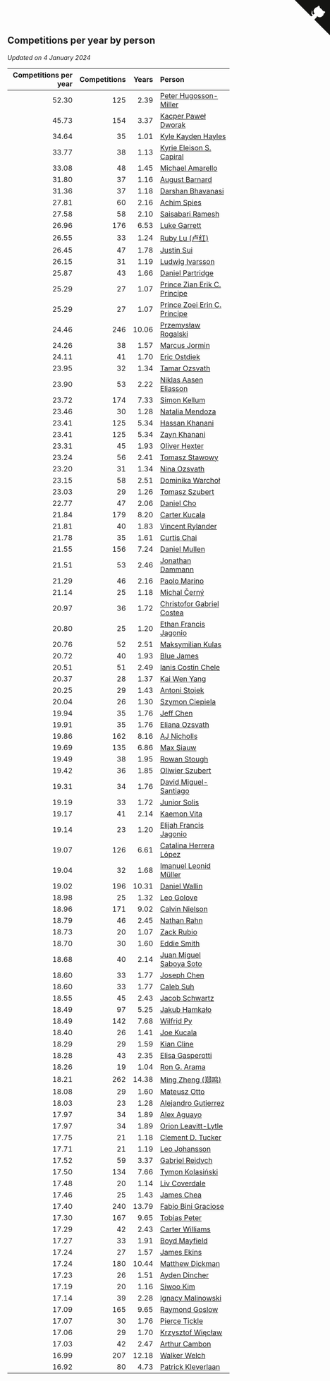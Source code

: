 ## Competitions per year by person

*Updated on  4 January 2024*

| Competitions per year | Competitions | Years | Person |
| ---: | ---: | ---: | :--- |
| 52.30 | 125 | 2.39 | [Peter Hugosson-Miller](https://www.worldcubeassociation.org/persons/2021HUGO01) |
| 45.73 | 154 | 3.37 | [Kacper Paweł Dworak](https://www.worldcubeassociation.org/persons/2020DWOR01) |
| 34.64 | 35 | 1.01 | [Kyle Kayden Hayles](https://www.worldcubeassociation.org/persons/2022HAYL02) |
| 33.77 | 38 | 1.13 | [Kyrie Eleison S. Capiral](https://www.worldcubeassociation.org/persons/2022CAPI02) |
| 33.08 | 48 | 1.45 | [Michael Amarello](https://www.worldcubeassociation.org/persons/2022AMAR09) |
| 31.80 | 37 | 1.16 | [August Barnard](https://www.worldcubeassociation.org/persons/2022BARN21) |
| 31.36 | 37 | 1.18 | [Darshan Bhavanasi](https://www.worldcubeassociation.org/persons/2022BHAV01) |
| 27.81 | 60 | 2.16 | [Achim Spies](https://www.worldcubeassociation.org/persons/2021SPIE01) |
| 27.58 | 58 | 2.10 | [Saisabari Ramesh](https://www.worldcubeassociation.org/persons/2021RAME01) |
| 26.96 | 176 | 6.53 | [Luke Garrett](https://www.worldcubeassociation.org/persons/2017GARR05) |
| 26.55 | 33 | 1.24 | [Ruby Lu (卢红)](https://www.worldcubeassociation.org/persons/2022LURU01) |
| 26.45 | 47 | 1.78 | [Justin Sui](https://www.worldcubeassociation.org/persons/2022SUIJ01) |
| 26.15 | 31 | 1.19 | [Ludwig Ivarsson](https://www.worldcubeassociation.org/persons/2022IVAR01) |
| 25.87 | 43 | 1.66 | [Daniel Partridge](https://www.worldcubeassociation.org/persons/2022PART02) |
| 25.29 | 27 | 1.07 | [Prince Zian Erik C. Principe](https://www.worldcubeassociation.org/persons/2022PRIN08) |
| 25.29 | 27 | 1.07 | [Prince Zoei Erin C. Principe](https://www.worldcubeassociation.org/persons/2022PRIN09) |
| 24.46 | 246 | 10.06 | [Przemysław Rogalski](https://www.worldcubeassociation.org/persons/2013ROGA02) |
| 24.26 | 38 | 1.57 | [Marcus Jormin](https://www.worldcubeassociation.org/persons/2022JORM01) |
| 24.11 | 41 | 1.70 | [Eric Ostdiek](https://www.worldcubeassociation.org/persons/2022OSTD01) |
| 23.95 | 32 | 1.34 | [Tamar Ozsvath](https://www.worldcubeassociation.org/persons/2022OZSV04) |
| 23.90 | 53 | 2.22 | [Niklas Aasen Eliasson](https://www.worldcubeassociation.org/persons/2021ELIA01) |
| 23.72 | 174 | 7.33 | [Simon Kellum](https://www.worldcubeassociation.org/persons/2016KELL12) |
| 23.46 | 30 | 1.28 | [Natalia Mendoza](https://www.worldcubeassociation.org/persons/2022MEND24) |
| 23.41 | 125 | 5.34 | [Hassan Khanani](https://www.worldcubeassociation.org/persons/2018KHAN26) |
| 23.41 | 125 | 5.34 | [Zayn Khanani](https://www.worldcubeassociation.org/persons/2018KHAN28) |
| 23.31 | 45 | 1.93 | [Oliver Hexter](https://www.worldcubeassociation.org/persons/2022HEXT01) |
| 23.24 | 56 | 2.41 | [Tomasz Stawowy](https://www.worldcubeassociation.org/persons/2021STAW01) |
| 23.20 | 31 | 1.34 | [Nina Ozsvath](https://www.worldcubeassociation.org/persons/2022OZSV03) |
| 23.15 | 58 | 2.51 | [Dominika Warchoł](https://www.worldcubeassociation.org/persons/2021WARC01) |
| 23.03 | 29 | 1.26 | [Tomasz Szubert](https://www.worldcubeassociation.org/persons/2022SZUB02) |
| 22.77 | 47 | 2.06 | [Daniel Cho](https://www.worldcubeassociation.org/persons/2021CHOD01) |
| 21.84 | 179 | 8.20 | [Carter Kucala](https://www.worldcubeassociation.org/persons/2015KUCA01) |
| 21.81 | 40 | 1.83 | [Vincent Rylander](https://www.worldcubeassociation.org/persons/2022RYLA01) |
| 21.78 | 35 | 1.61 | [Curtis Chai](https://www.worldcubeassociation.org/persons/2022CHAI02) |
| 21.55 | 156 | 7.24 | [Daniel Mullen](https://www.worldcubeassociation.org/persons/2016MULL04) |
| 21.51 | 53 | 2.46 | [Jonathan Dammann](https://www.worldcubeassociation.org/persons/2021DAMM01) |
| 21.29 | 46 | 2.16 | [Paolo Marino](https://www.worldcubeassociation.org/persons/2021MARI04) |
| 21.14 | 25 | 1.18 | [Michal Černý](https://www.worldcubeassociation.org/persons/2022CERN03) |
| 20.97 | 36 | 1.72 | [Christofor Gabriel Costea](https://www.worldcubeassociation.org/persons/2022COST03) |
| 20.80 | 25 | 1.20 | [Ethan Francis Jagonio](https://www.worldcubeassociation.org/persons/2022JAGO03) |
| 20.76 | 52 | 2.51 | [Maksymilian Kulas](https://www.worldcubeassociation.org/persons/2021KULA02) |
| 20.72 | 40 | 1.93 | [Blue James](https://www.worldcubeassociation.org/persons/2022JAME01) |
| 20.51 | 51 | 2.49 | [Ianis Costin Chele](https://www.worldcubeassociation.org/persons/2021CHEL01) |
| 20.37 | 28 | 1.37 | [Kai Wen Yang](https://www.worldcubeassociation.org/persons/2022YANG19) |
| 20.25 | 29 | 1.43 | [Antoni Stojek](https://www.worldcubeassociation.org/persons/2022STOJ03) |
| 20.04 | 26 | 1.30 | [Szymon Ciepiela](https://www.worldcubeassociation.org/persons/2022CIEP01) |
| 19.94 | 35 | 1.76 | [Jeff Chen](https://www.worldcubeassociation.org/persons/2022CHEN19) |
| 19.91 | 35 | 1.76 | [Eliana Ozsvath](https://www.worldcubeassociation.org/persons/2022OZSV01) |
| 19.86 | 162 | 8.16 | [AJ Nicholls](https://www.worldcubeassociation.org/persons/2015NICH04) |
| 19.69 | 135 | 6.86 | [Max Siauw](https://www.worldcubeassociation.org/persons/2017SIAU02) |
| 19.49 | 38 | 1.95 | [Rowan Stough](https://www.worldcubeassociation.org/persons/2022STOU01) |
| 19.42 | 36 | 1.85 | [Oliwier Szubert](https://www.worldcubeassociation.org/persons/2022SZUB01) |
| 19.31 | 34 | 1.76 | [David Miguel-Santiago](https://www.worldcubeassociation.org/persons/2022MIGU02) |
| 19.19 | 33 | 1.72 | [Junior Solis](https://www.worldcubeassociation.org/persons/2022SOLI03) |
| 19.17 | 41 | 2.14 | [Kaemon Vita](https://www.worldcubeassociation.org/persons/2021VITA01) |
| 19.14 | 23 | 1.20 | [Elijah Francis Jagonio](https://www.worldcubeassociation.org/persons/2022JAGO02) |
| 19.07 | 126 | 6.61 | [Catalina Herrera López](https://www.worldcubeassociation.org/persons/2017LOPE31) |
| 19.04 | 32 | 1.68 | [Imanuel Leonid Müller](https://www.worldcubeassociation.org/persons/2022MULL02) |
| 19.02 | 196 | 10.31 | [Daniel Wallin](https://www.worldcubeassociation.org/persons/2013WALL03) |
| 18.98 | 25 | 1.32 | [Leo Golove](https://www.worldcubeassociation.org/persons/2022GOLO02) |
| 18.96 | 171 | 9.02 | [Calvin Nielson](https://www.worldcubeassociation.org/persons/2014NIEL03) |
| 18.79 | 46 | 2.45 | [Nathan Rahn](https://www.worldcubeassociation.org/persons/2021RAHN01) |
| 18.73 | 20 | 1.07 | [Zack Rubio](https://www.worldcubeassociation.org/persons/2022RUBI10) |
| 18.70 | 30 | 1.60 | [Eddie Smith](https://www.worldcubeassociation.org/persons/2022SMIT20) |
| 18.68 | 40 | 2.14 | [Juan Miguel Saboya Soto](https://www.worldcubeassociation.org/persons/2021SOTO01) |
| 18.60 | 33 | 1.77 | [Joseph Chen](https://www.worldcubeassociation.org/persons/2022CHEN16) |
| 18.60 | 33 | 1.77 | [Caleb Suh](https://www.worldcubeassociation.org/persons/2022SUHC01) |
| 18.55 | 45 | 2.43 | [Jacob Schwartz](https://www.worldcubeassociation.org/persons/2021SCHW01) |
| 18.49 | 97 | 5.25 | [Jakub Hamkało](https://www.worldcubeassociation.org/persons/2018HAMK01) |
| 18.49 | 142 | 7.68 | [Wilfrid Py](https://www.worldcubeassociation.org/persons/2016PYWI01) |
| 18.40 | 26 | 1.41 | [Joe Kucala](https://www.worldcubeassociation.org/persons/2022KUCA01) |
| 18.29 | 29 | 1.59 | [Kian Cline](https://www.worldcubeassociation.org/persons/2022CLIN01) |
| 18.28 | 43 | 2.35 | [Elisa Gasperotti](https://www.worldcubeassociation.org/persons/2021GASP01) |
| 18.26 | 19 | 1.04 | [Ron G. Arama](https://www.worldcubeassociation.org/persons/2022ARAM01) |
| 18.21 | 262 | 14.38 | [Ming Zheng (郑鸣)](https://www.worldcubeassociation.org/persons/2009ZHEN11) |
| 18.08 | 29 | 1.60 | [Mateusz Otto](https://www.worldcubeassociation.org/persons/2022OTTO01) |
| 18.03 | 23 | 1.28 | [Alejandro Gutierrez](https://www.worldcubeassociation.org/persons/2022GUTI09) |
| 17.97 | 34 | 1.89 | [Alex Aguayo](https://www.worldcubeassociation.org/persons/2022AGUA01) |
| 17.97 | 34 | 1.89 | [Orion Leavitt-Lytle](https://www.worldcubeassociation.org/persons/2022LEAV01) |
| 17.75 | 21 | 1.18 | [Clement D. Tucker](https://www.worldcubeassociation.org/persons/2022TUCK09) |
| 17.71 | 21 | 1.19 | [Leo Johansson](https://www.worldcubeassociation.org/persons/2022JOHA08) |
| 17.52 | 59 | 3.37 | [Gabriel Rejdych](https://www.worldcubeassociation.org/persons/2020REJD01) |
| 17.50 | 134 | 7.66 | [Tymon Kolasiński](https://www.worldcubeassociation.org/persons/2016KOLA02) |
| 17.48 | 20 | 1.14 | [Liv Coverdale](https://www.worldcubeassociation.org/persons/2022COVE02) |
| 17.46 | 25 | 1.43 | [James Chea](https://www.worldcubeassociation.org/persons/2022CHEA05) |
| 17.40 | 240 | 13.79 | [Fabio Bini Graciose](https://www.worldcubeassociation.org/persons/2010GRAC02) |
| 17.30 | 167 | 9.65 | [Tobias Peter](https://www.worldcubeassociation.org/persons/2014PETE03) |
| 17.29 | 42 | 2.43 | [Carter Williams](https://www.worldcubeassociation.org/persons/2021WILL06) |
| 17.27 | 33 | 1.91 | [Boyd Mayfield](https://www.worldcubeassociation.org/persons/2022MAYF01) |
| 17.24 | 27 | 1.57 | [James Ekins](https://www.worldcubeassociation.org/persons/2022EKIN01) |
| 17.24 | 180 | 10.44 | [Matthew Dickman](https://www.worldcubeassociation.org/persons/2013DICK01) |
| 17.23 | 26 | 1.51 | [Ayden Dincher](https://www.worldcubeassociation.org/persons/2022DINC01) |
| 17.19 | 20 | 1.16 | [Siwoo Kim](https://www.worldcubeassociation.org/persons/2022KIMS12) |
| 17.14 | 39 | 2.28 | [Ignacy Malinowski](https://www.worldcubeassociation.org/persons/2021MALI02) |
| 17.09 | 165 | 9.65 | [Raymond Goslow](https://www.worldcubeassociation.org/persons/2014GOSL01) |
| 17.07 | 30 | 1.76 | [Pierce Tickle](https://www.worldcubeassociation.org/persons/2022TICK01) |
| 17.06 | 29 | 1.70 | [Krzysztof Więcław](https://www.worldcubeassociation.org/persons/2022WIEC01) |
| 17.03 | 42 | 2.47 | [Arthur Cambon](https://www.worldcubeassociation.org/persons/2021CAMB01) |
| 16.99 | 207 | 12.18 | [Walker Welch](https://www.worldcubeassociation.org/persons/2011WELC01) |
| 16.92 | 80 | 4.73 | [Patrick Kleverlaan](https://www.worldcubeassociation.org/persons/2019KLEV01) |


<a href="https://github.com/jonatanklosko/wca_statistics" class="github-corner" aria-label="View source on Github"><svg width="80" height="80" viewBox="0 0 250 250" style="fill:#151513; color:#fff; position: absolute; top: 0; border: 0; right: 0;" aria-hidden="true"><path d="M0,0 L115,115 L130,115 L142,142 L250,250 L250,0 Z"></path><path d="M128.3,109.0 C113.8,99.7 119.0,89.6 119.0,89.6 C122.0,82.7 120.5,78.6 120.5,78.6 C119.2,72.0 123.4,76.3 123.4,76.3 C127.3,80.9 125.5,87.3 125.5,87.3 C122.9,97.6 130.6,101.9 134.4,103.2" fill="currentColor" style="transform-origin: 130px 106px;" class="octo-arm"></path><path d="M115.0,115.0 C114.9,115.1 118.7,116.5 119.8,115.4 L133.7,101.6 C136.9,99.2 139.9,98.4 142.2,98.6 C133.8,88.0 127.5,74.4 143.8,58.0 C148.5,53.4 154.0,51.2 159.7,51.0 C160.3,49.4 163.2,43.6 171.4,40.1 C171.4,40.1 176.1,42.5 178.8,56.2 C183.1,58.6 187.2,61.8 190.9,65.4 C194.5,69.0 197.7,73.2 200.1,77.6 C213.8,80.2 216.3,84.9 216.3,84.9 C212.7,93.1 206.9,96.0 205.4,96.6 C205.1,102.4 203.0,107.8 198.3,112.5 C181.9,128.9 168.3,122.5 157.7,114.1 C157.9,116.9 156.7,120.9 152.7,124.9 L141.0,136.5 C139.8,137.7 141.6,141.9 141.8,141.8 Z" fill="currentColor" class="octo-body"></path></svg></a><style>.github-corner:hover .octo-arm{animation:octocat-wave 560ms ease-in-out}@keyframes octocat-wave{0%,100%{transform:rotate(0)}20%,60%{transform:rotate(-25deg)}40%,80%{transform:rotate(10deg)}}@media (max-width:500px){.github-corner:hover .octo-arm{animation:none}.github-corner .octo-arm{animation:octocat-wave 560ms ease-in-out}}</style>
